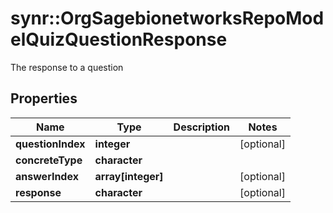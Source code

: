 # synr::OrgSagebionetworksRepoModelQuizQuestionResponse

The response to a question

## Properties
Name | Type | Description | Notes
------------ | ------------- | ------------- | -------------
**questionIndex** | **integer** |  | [optional] 
**concreteType** | **character** |  | 
**answerIndex** | **array[integer]** |  | [optional] 
**response** | **character** |  | [optional] 


